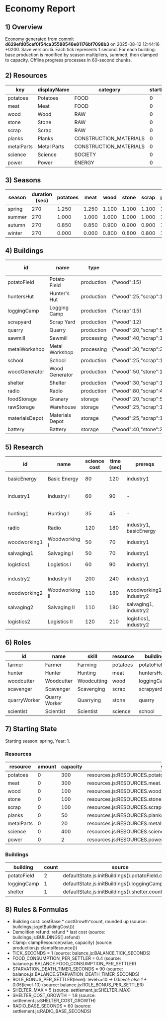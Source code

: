 # Economy Report

## 1) Overview
Economy generated from commit **d629efd05cef0f54ca35588548e81176bf7098b3** on 2025-08-12 12:44:16 +0200. Save version: **5**.
Each tick represents 1 second. For each building: base production is modified by season multipliers, summed, then clamped to capacity. Offline progress processes in 60-second chunks.

## 2) Resources
| key | displayName | category | startingAmount | startingCapacity | unit | source |
| - | - | - | - | - | - | - |
| potatoes | Potatoes | FOOD | 0 | 300 |  | resources.js:RESOURCES.potatoes |
| meat | Meat | FOOD | 0 | 300 |  | resources.js:RESOURCES.meat |
| wood | Wood | RAW | 0 | 100 |  | resources.js:RESOURCES.wood |
| stone | Stone | RAW | 0 | 100 |  | resources.js:RESOURCES.stone |
| scrap | Scrap | RAW | 0 | 100 |  | resources.js:RESOURCES.scrap |
| planks | Planks | CONSTRUCTION_MATERIALS | 0 | 50 |  | resources.js:RESOURCES.planks |
| metalParts | Metal Parts | CONSTRUCTION_MATERIALS | 0 | 20 |  | resources.js:RESOURCES.metalParts |
| science | Science | SOCIETY | 0 | 400 |  | resources.js:RESOURCES.science |
| power | Power | ENERGY | 0 | 2 |  | resources.js:RESOURCES.power |

## 3) Seasons
| season | duration (sec) | potatoes | meat | wood | stone | scrap | planks | metalParts | science | power | source |
| - | - | - | - | - | - | - | - | - | - | - | - |
| spring | 270 | 1.250 | 1.250 | 1.100 | 1.100 | 1.100 | 1.000 | 1.000 | 1.000 | 1.000 | time.js:SEASONS[0] |
| summer | 270 | 1.000 | 1.000 | 1.000 | 1.000 | 1.000 | 1.000 | 1.000 | 1.000 | 1.000 | time.js:SEASONS[1] |
| autumn | 270 | 0.850 | 0.850 | 0.900 | 0.900 | 0.900 | 1.000 | 1.000 | 1.000 | 1.000 | time.js:SEASONS[2] |
| winter | 270 | 0.000 | 0.000 | 0.800 | 0.800 | 0.800 | 1.000 | 1.000 | 1.000 | 1.000 | time.js:SEASONS[3] |

## 4) Buildings
| id | name | type | cost | costGrowth | refund | storage | base prod/s | inputs per sec | requiresResearch | season mults | source |
| - | - | - | - | - | - | - | - | - | - | - | - |
| potatoField | Potato Field | production | {"wood":15} | 1.15 | 0.5 | - | {"potatoes":0.375} | - | - | {"spring":1.25,"summer":1,"autumn":0.85,"winter":0} | buildings.js:BUILDINGS[0] |
| huntersHut | Hunter's Hut | production | {"wood":25,"scrap":10,"stone":5} | 1.15 | 0.5 | - | {"meat":0.15} | - | hunting1 | {"spring":1.1,"summer":1,"autumn":0.9,"winter":0.8} | buildings.js:BUILDINGS[1] |
| loggingCamp | Logging Camp | production | {"scrap":15} | 1.15 | 0.5 | - | {"wood":0.25} | - | - | {"spring":1.1,"summer":1,"autumn":0.9,"winter":0.8} | buildings.js:BUILDINGS[2] |
| scrapyard | Scrap Yard | production | {"wood":12} | 1.15 | 0.5 | - | {"scrap":0.08} | - | - | {"spring":1.1,"summer":1,"autumn":0.9,"winter":0.8} | buildings.js:BUILDINGS[3] |
| quarry | Quarry | production | {"wood":20,"scrap":5} | 1.15 | 0.5 | - | {"stone":0.08} | - | - | {"spring":1.1,"summer":1,"autumn":0.9,"winter":0.8} | buildings.js:BUILDINGS[4] |
| sawmill | Sawmill | processing | {"wood":40,"scrap":15,"stone":10} | 1.15 | 0.5 | - | {"planks":0.5} | {"wood":0.8} | industry1 | {"spring":1,"summer":1,"autumn":1,"winter":1} | buildings.js:BUILDINGS[5] |
| metalWorkshop | Metal Workshop | processing | {"wood":30,"scrap":30,"stone":10,"planks":10} | 1.15 | 0.5 | - | {"metalParts":0.4} | {"scrap":0.4} | industry1 | {"spring":1,"summer":1,"autumn":1,"winter":1} | buildings.js:BUILDINGS[6] |
| school | School | production | {"wood":25,"scrap":10,"stone":10} | 1.15 | 0.5 | - | {"science":0.5} | - | - | {"spring":1,"summer":1,"autumn":1,"winter":1} | buildings.js:BUILDINGS[7] |
| woodGenerator | Wood Generator | production | {"wood":50,"stone":10} | 1.15 | 0.5 | - | {"power":1} | {"wood":0.25} | basicEnergy | {"spring":1,"summer":1,"autumn":1,"winter":1} | buildings.js:BUILDINGS[8] |
| shelter | Shelter | production | {"wood":30,"scrap":10} | 1.8 | 0.5 | - | - | - | - | {"spring":1,"summer":1,"autumn":1,"winter":1} | buildings.js:BUILDINGS[9] |
| radio | Radio | production | {"wood":80,"scrap":40,"stone":20} | 1 | 0.5 | - | - | {"power":0.1} | radio | {"spring":1,"summer":1,"autumn":1,"winter":1} | buildings.js:BUILDINGS[10] |
| foodStorage | Granary | storage | {"wood":20,"scrap":5,"stone":5} | 1.15 | 0.5 | {"potatoes":300,"meat":150} | - | - | - | {"spring":1,"summer":1,"autumn":1,"winter":1} | buildings.js:BUILDINGS[11] |
| rawStorage | Warehouse | storage | {"wood":25,"scrap":10,"stone":10} | 1.15 | 0.5 | {"wood":200,"stone":80,"scrap":120} | - | - | - | {"spring":1,"summer":1,"autumn":1,"winter":1} | buildings.js:BUILDINGS[12] |
| materialsDepot | Materials Depot | storage | {"wood":25,"scrap":10,"stone":5} | 1.15 | 0.5 | {"planks":150,"metalParts":60} | - | - | industry1 | {"spring":1,"summer":1,"autumn":1,"winter":1} | buildings.js:BUILDINGS[13] |
| battery | Battery | storage | {"wood":40,"stone":20} | 1.15 | 0.5 | {"power":40} | - | - | basicEnergy | {"spring":1,"summer":1,"autumn":1,"winter":1} | buildings.js:BUILDINGS[14] |

## 5) Research
| id | name | science cost | time (sec) | prereqs | milestones | unlocks | effects | source |
| - | - | - | - | - | - | - | - | - |
| basicEnergy | Basic Energy | 80 | 120 | industry1 | - | {"resources":["power"],"buildings":["woodGenerator","battery"],"categories":["Energy"]} | - | research.js:RESEARCH[0] |
| industry1 | Industry I | 60 | 90 | - | - | {"resources":["planks","metalParts"],"buildings":["sawmill","metalWorkshop","materialsDepot"],"categories":["CONSTRUCTION_MATERIALS"]} | - | research.js:RESEARCH[1] |
| hunting1 | Hunting I | 35 | 45 | - | - | {"resources":["meat"],"buildings":["huntersHut"],"categories":[]} | - | research.js:RESEARCH[2] |
| radio | Radio | 120 | 180 | industry1, basicEnergy | - | {"resources":[],"buildings":["radio"],"categories":[]} | - | research.js:RESEARCH[3] |
| woodworking1 | Woodworking I | 50 | 70 | industry1 | - | {"resources":[],"buildings":[],"categories":[]} | [{"category":"WOOD","percent":0.05,"type":"output"}] | research.js:RESEARCH[4] |
| salvaging1 | Salvaging I | 50 | 70 | industry1 | - | {"resources":[],"buildings":[],"categories":[]} | [{"category":"SCRAP","percent":0.05,"type":"output"}] | research.js:RESEARCH[5] |
| logistics1 | Logistics I | 60 | 90 | industry1 | - | {"resources":[],"buildings":[],"categories":[]} | [{"category":"RAW","percent":0.05,"type":"storage"},{"category":"CONSTRUCTION_MATERIALS","percent":0.05,"type":"storage"}] | research.js:RESEARCH[6] |
| industry2 | Industry II | 200 | 240 | industry1 | {"produced":{"planks":50,"metalParts":30}} | {"resources":[],"buildings":["toolsmithy"],"categories":[]} | - | research.js:RESEARCH[7] |
| woodworking2 | Woodworking II | 110 | 180 | woodworking1, industry2 | - | {"resources":[],"buildings":[],"categories":[]} | [{"category":"WOOD","percent":0.05,"type":"output"}] | research.js:RESEARCH[8] |
| salvaging2 | Salvaging II | 110 | 180 | salvaging1, industry2 | - | {"resources":[],"buildings":[],"categories":[]} | [{"category":"SCRAP","percent":0.05,"type":"output"}] | research.js:RESEARCH[9] |
| logistics2 | Logistics II | 120 | 210 | logistics1, industry2 | - | {"resources":[],"buildings":[],"categories":[]} | [{"category":"RAW","percent":0.05,"type":"storage"},{"category":"CONSTRUCTION_MATERIALS","percent":0.05,"type":"storage"}] | research.js:RESEARCH[10] |

## 6) Roles
| id | name | skill | resource | building | source |
| - | - | - | - | - | - |
| farmer | Farmer | Farming | potatoes | potatoField | roles.js:ROLES.farmer |
| hunter | Hunter | Hunting | meat | huntersHut | roles.js:ROLES.hunter |
| woodcutter | Woodcutter | Woodcutting | wood | loggingCamp | roles.js:ROLES.woodcutter |
| scavenger | Scavenger | Scavenging | scrap | scrapyard | roles.js:ROLES.scavenger |
| quarryWorker | Quarry Worker | Quarrying | stone | quarry | roles.js:ROLES.quarryWorker |
| scientist | Scientist | Scientist | science | school | roles.js:ROLES.scientist |

## 7) Starting State
Starting season: spring, Year: 1.

### Resources
| resource | amount | capacity | source |
| - | - | - | - |
| potatoes | 0 | 300 | resources.js:RESOURCES.potatoes.startingAmount/startingCapacity |
| meat | 0 | 300 | resources.js:RESOURCES.meat.startingAmount/startingCapacity |
| wood | 0 | 100 | resources.js:RESOURCES.wood.startingAmount/startingCapacity |
| stone | 0 | 100 | resources.js:RESOURCES.stone.startingAmount/startingCapacity |
| scrap | 0 | 100 | resources.js:RESOURCES.scrap.startingAmount/startingCapacity |
| planks | 0 | 50 | resources.js:RESOURCES.planks.startingAmount/startingCapacity |
| metalParts | 0 | 20 | resources.js:RESOURCES.metalParts.startingAmount/startingCapacity |
| science | 0 | 400 | resources.js:RESOURCES.science.startingAmount/startingCapacity |
| power | 0 | 2 | resources.js:RESOURCES.power.startingAmount/startingCapacity |

### Buildings
| building | count | source |
| - | - | - |
| potatoField | 2 | defaultState.js:initBuildings().potatoField.count |
| loggingCamp | 1 | defaultState.js:initBuildings().loggingCamp.count |
| shelter | 1 | defaultState.js:initBuildings().shelter.count |

## 8) Rules & Formulas
- Building cost: costBase * costGrowth^count, rounded up (source: buildings.js:getBuildingCost())
- Demolition refund: refund * last cost (source: buildings.js:BUILDINGS[].refund)
- Clamp: clampResource(value, capacity) (source: production.js:clampResource())
- TICK_SECONDS = 1 (source: balance.js:BALANCE.TICK_SECONDS)
- FOOD_CONSUMPTION_PER_SETTLER = 0.4 (source: balance.js:BALANCE.FOOD_CONSUMPTION_PER_SETTLER)
- STARVATION_DEATH_TIMER_SECONDS = 90 (source: balance.js:BALANCE.STARVATION_DEATH_TIMER_SECONDS)
- ROLE_BONUS_PER_SETTLER(level): level<=10 -> 0.1*level; else 1 + 0.05*(level-10) (source: balance.js:ROLE_BONUS_PER_SETTLER)
- SHELTER_MAX = 5 (source: settlement.js:SHELTER_MAX)
- SHELTER_COST_GROWTH = 1.8 (source: settlement.js:SHELTER_COST_GROWTH)
- RADIO_BASE_SECONDS = 60 (source: settlement.js:RADIO_BASE_SECONDS)
